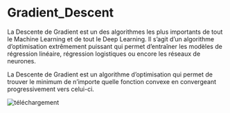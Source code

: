# Gradient_Descent

La Descente de Gradient est un des algorithmes les plus importants de tout le Machine Learning et de tout le Deep Learning. 
Il s’agit d’un algorithme d’optimisation extrêmement puissant qui permet d’entraîner les modèles de régression linéaire, 
régression logistiques ou encore les réseaux de neurones.

La Descente de Gradient est un algorithme d’optimisation qui permet de trouver le minimum de n’importe quelle fonction convexe en convergeant progressivement vers celui-ci.

![téléchargement](https://user-images.githubusercontent.com/12375106/104104377-f0543a80-52a7-11eb-8775-8a27957e8c17.png)
